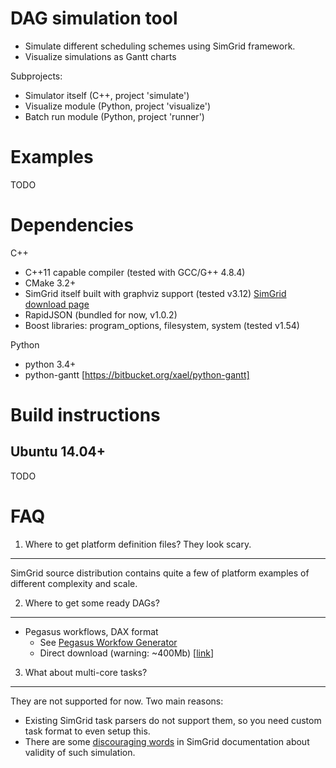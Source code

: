 DAG simulation tool
===================

* Simulate different scheduling schemes using SimGrid framework.
* Visualize simulations as Gantt charts

Subprojects:
* Simulator itself (C++, project 'simulate')
* Visualize module (Python, project 'visualize')
* Batch run module (Python, project 'runner')


Examples
========

TODO


Dependencies
============

C++

* C++11 capable compiler (tested with GCC/G++ 4.8.4)
* CMake 3.2+
* SimGrid itself built with graphviz support (tested v3.12) [SimGrid download page](http://simgrid.gforge.inria.fr/download.php)
* RapidJSON (bundled for now, v1.0.2)
* Boost libraries: program_options, filesystem, system (tested v1.54)

Python

* python 3.4+
* python-gantt [https://bitbucket.org/xael/python-gantt]


Build instructions
==================

Ubuntu 14.04+
-------------

TODO


FAQ
===

1. Where to get platform definition files? They look scary.
-----------------------------------------------------------

SimGrid source distribution contains quite a few of platform examples of different complexity and scale.


2. Where to get some ready DAGs?
--------------------------------

* Pegasus workflows, DAX format  
    * See [Pegasus Workfow Generator](https://confluence.pegasus.isi.edu/display/pegasus/WorkflowGenerator)
    * Direct download (warning: ~400Mb) [[link](https://download.pegasus.isi.edu/misc/SyntheticWorkflows.tar.gz)]


3. What about multi-core tasks?
-------------------------------

They are not supported for now. Two main reasons:

* Existing SimGrid task parsers do not support them, so you need custom task format to even setup this.
* There are some [discouraging words](http://simgrid.gforge.inria.fr/simgrid/3.12/doc/platform.html#pf_Cr) in SimGrid documentation about validity of such simulation.
